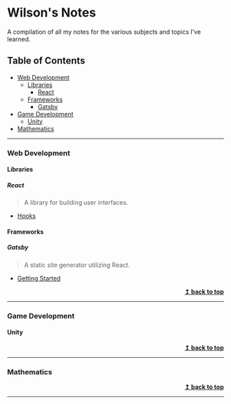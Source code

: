 # Wilson's Notes<!-- omit in toc -->
A compilation of all my notes for the various subjects and topics I've learned.

## Table of Contents<!-- omit in toc -->
- [Web Development](#web-development)
  - [Libraries](#libraries)
    - [React](#react)
  - [Frameworks](#frameworks)
    - [Gatsby](#gatsby)
- [Game Development](#game-development)
  - [Unity](#unity)
- [Mathematics](#mathematics)

---
### Web Development

#### Libraries
##### React
> A library for building user interfaces.
- [Hooks](web-development/libraries/react/Hooks.md)


#### Frameworks
##### Gatsby
> A static site generator utilizing React.
- [Getting Started](web-development/frameworks/gatsby/GettingStarted.md)
<div align="right">
    <b><a href="#table-of-contents">↥ back to top</a></b>
</div>

---
### Game Development
#### Unity
<div align="right">
    <b><a href="#table-of-contents">↥ back to top</a></b>
</div>

---
### Mathematics
<div align="right">
    <b><a href="#table-of-contents">↥ back to top</a></b>
</div>

---